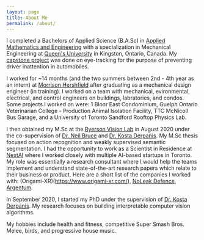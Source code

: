 ```yaml
---
layout: page
title: About Me
permalink: /about/
---
```


I completed a Bachelors of Applied Science (B.A.Sc) in [Applied Mathematics and Engineering](https://www.queensu.ca/mathstat/mthe) with a specialization in Mechanical Engineering at [Queen's University](https://www.queensu.ca/) in Kingston, Ontario, Canada. My [capstone project](https://arxiv.org/abs/1908.08914) was done on eye-tracking for the purpose of preventing driver inattention in automobiles. 

I worked for ~14 months (and the two summers between 2nd - 4th year as an intern) at [Morrison Hershfield](www.morrisonhershfield.com) after graduating as a mechanical design engineer (in training). I worked on a team with mechanical, evironmental, electrical, and control engineers on buildings, labratories, and condos. Some projects I worked on were: 1 Bloor East Condominium, Guelph Ontario Veterinarian College - Production Animal Isolation Facility, TTC McNicoll Bus Garage, and a University of Toronto Sandford Rooftop Physics Lab.

I then obtained my M.Sc at the [Ryerson Vision Lab](https://ryersonvisionlab.github.io/) in August 2020 under the co-supervision of [Dr. Neil Bruce](https://cs.ryerson.ca/~bruce/) and [Dr. Kosta Derpanis](https://cs.ryerson.ca/~kosta/). My M.Sc thesis focused on action recognition and weakly supervised semantic segmentation. I had the opportunity to work as a Scientist in Residence at [NextAI](https://www.nextcanada.com/next-ai/) where I worked closely with multiple AI-based startups in Toronto. My role was essentially a research consultant where I would help the teams implement and understand state-of-the-art research papers which relate to their business or product. Here are a short list of the companies I worked with: (Origami-XR)(https://www.origami-xr.com/), [NoLeak Defence](https://www.noleak.io/), [Argentum](https://www.argentum.ai/).


In September 2020, I started my PhD under the supervision of [Dr. Kosta Derpanis](https://cs.ryerson.ca/~kosta/). My research focuses on building interpretable computer vision algorithms.

My hobbies include health and fitness, competitive Super Smash Bros. Melee, birds, and progressive house music.
